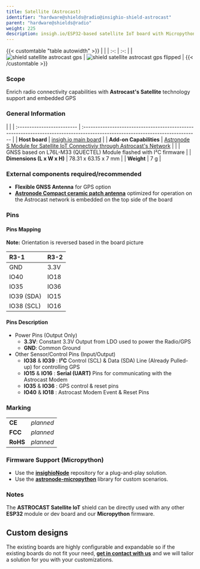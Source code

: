 ```yaml
---
title: Satellite (Astrocast)
identifier: "hardware@shields@radio@insighio-shield-astrocast"
parent: "hardware@shields@radio"
weight: 225
description: insigh.io/ESP32-based satellite IoT board with Micropython firmware
---
```


{{< customtable "table autowidth" >}}
| |
| :-: | :-: |
| ![shield satellite astrocast gps](/images/deviceimages/insighio-shield-astrocast.png?width=20pc) | ![shield satellite astrocast gps flipped](/images/deviceimages/insighio-shield-astrocast-flipped.png?width=20pc) |
{{< /customtable >}}

### Scope

Enrich radio connectivity capabilities with **Astrocast's Satellite** technology support and embedded GPS

### General Information

|                            |
| :------------------------- | :------------------------------------------------------------------------------------------------------------------------------ |
| **Host board**             | [insigh.io main board](../../../board/latest)                                                                                   |
| **Add-on Capabilities**    | [Astronode S Module for Satellite IoT Connectiviy through Astrocast's Network](https://www.astrocast.com/products/astronode-s/) |
|                            | GNSS based on L76L-M33 (QUECTEL) Module flashed with I²C firmware                                                               |
| **Dimensions (L x W x H)** | 78.31 x 63.15 x 7 mm                                                                                                            |
| **Weight**                 | 7 g                                                                                                                             |

### External components required/recommended

- **Flexible GNSS Antenna** for GPS option
- **[Astronode Compact ceramic patch antenna](https://www.astrocast.com/products/astronode-patch-antenna/)** optimized for operation on the Astrocast network is embedded on the top side of the board

### Pins

#### Pins Mapping

**Note:** Orientation is reversed based in the board picture

| R3-1       | R3-2 |
| :--------- | :--- |
| GND        | 3.3V |
| IO40       | IO18 |
| IO35       | IO36 |
| IO39 (SDA) | IO15 |
| IO38 (SCL) | IO16 |

#### Pins Description

- Power Pins (Output Only)
  - **3.3V**: Constant 3.3V Output from LDO used to power the Radio/GPS
  - **GND**: Common Ground
- Other Sensor/Control Pins (Input/Output)
  - **IO38** & **IO39** : **I²C** Control (SCL) & Data (SDA) Line (Already Pulled-up) for controlling GPS
  - **IO15** & **IO16** : **Serial (UART)** Pins for communicating with the Astrocast Modem
  - **IO35** & **IO36** : GPS control & reset pins
  - **IO40** & **IO18** : Astrocast Modem Event & Reset Pins

### Marking

|          |           |
| :------- | :-------- |
| **CE**   | _planned_ |
| **FCC**  | _planned_ |
| **RoHS** | _planned_ |

### Firmware Support (Micropython)
* Use the **[insighioNode](https://github.com/insighio/insighioNode)** repository for a plug-and-play solution.
* Use the **[astronode-micropython](https://github.com/insighio/astronode-micropython)** library for custom scenarios.

### Notes
The **ASTROCAST Satellite IoT** shield can be directly used with any other **ESP32** module or dev board and our **Micropython** firmware.

## Custom designs

The existing boards are highly configurable and expandable so if the existing boards do not fit your need, **[get in contact with us](mailto:info@insigh.io)** and we will tailor a solution for you with your customizations.
